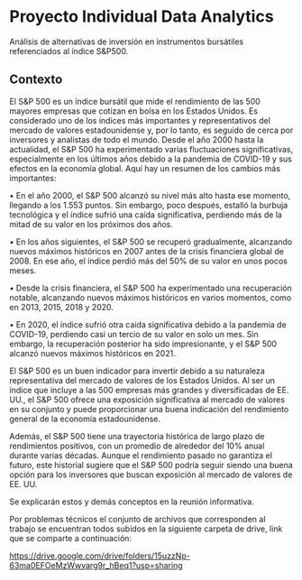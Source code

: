 # Proyecto Individual Data Analytics

Análisis de alternativas de inversión en instrumentos bursátiles referenciados al índice S&P500.

## Contexto

El S&P 500 es un índice bursátil que mide el rendimiento de las 500 mayores empresas que cotizan en bolsa en los Estados Unidos. Es considerado uno de los índices más importantes y representativos del mercado de valores estadounidense y, por lo tanto, es seguido de cerca por inversores y analistas de todo el mundo.
Desde el año 2000 hasta la actualidad, el S&P 500 ha experimentado varias fluctuaciones significativas, especialmente en los últimos años debido a la pandemia de COVID-19 y sus efectos en la economía global. Aquí hay un resumen de los cambios más importantes:

•	En el año 2000, el S&P 500 alcanzó su nivel más alto hasta ese momento, llegando a los 1.553 puntos. Sin embargo, poco después, estalló la burbuja tecnológica y el índice sufrió una caída significativa, perdiendo más de la mitad de su valor en los próximos dos años.

•	En los años siguientes, el S&P 500 se recuperó gradualmente, alcanzando nuevos máximos históricos en 2007 antes de la crisis financiera global de 2008. En ese año, el índice perdió más del 50% de su valor en unos pocos meses.

•	Desde la crisis financiera, el S&P 500 ha experimentado una recuperación notable, alcanzando nuevos máximos históricos en varios momentos, como en 2013, 2015, 2018 y 2020.

•	En 2020, el índice sufrió otra caída significativa debido a la pandemia de COVID-19, perdiendo casi un tercio de su valor en solo un mes. Sin embargo, la recuperación posterior ha sido impresionante, y el S&P 500 alcanzó nuevos máximos históricos en 2021.

El S&P 500 es un buen indicador para invertir debido a su naturaleza representativa del mercado de valores de los Estados Unidos. Al ser un índice que incluye a las 500 empresas más grandes y diversificadas de EE. UU., el S&P 500 ofrece una exposición significativa al mercado de valores en su conjunto y puede proporcionar una buena indicación del rendimiento general de la economía estadounidense.

Además, el S&P 500 tiene una trayectoria histórica de largo plazo de rendimientos positivos, con un promedio de alrededor del 10% anual durante varias décadas. Aunque el rendimiento pasado no garantiza el futuro, este historial sugiere que el S&P 500 podría seguir siendo una buena opción para los inversores que buscan exposición al mercado de valores de EE. UU.

Se explicarán estos y demás conceptos en la reunión informativa.



Por problemas técnicos el conjunto de archivos que corresponden al trabajo se encuentran todos subidos en la siguiente carpeta de drive, link que se comparte a continuación:

 https://drive.google.com/drive/folders/15uzzNp-63ma0EFOeMzWwyarg9r_hBeq1?usp=sharing